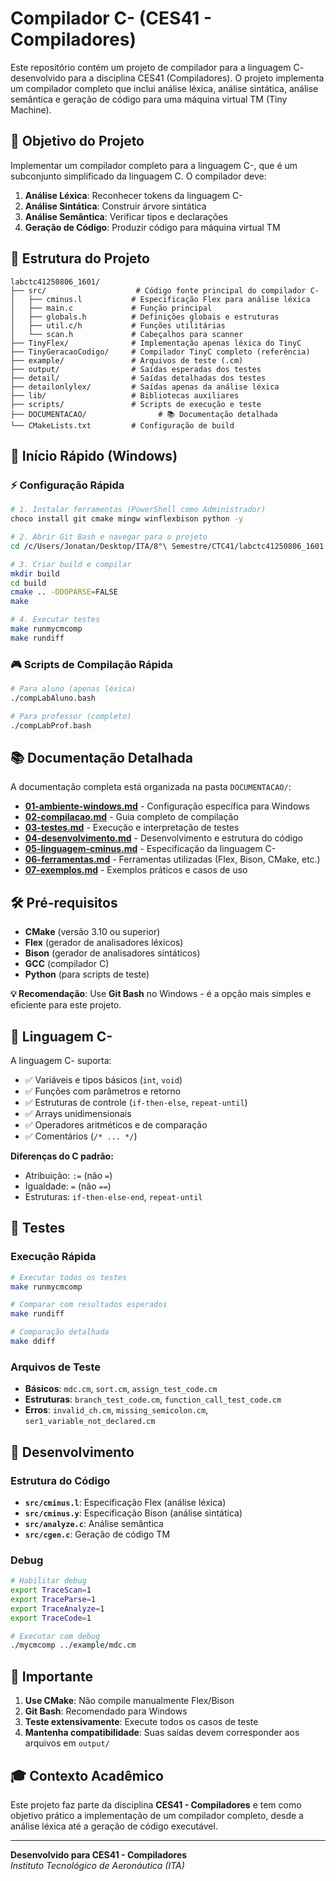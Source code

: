 # Compilador C- (CES41 - Compiladores)

Este repositório contém um projeto de compilador para a linguagem C- desenvolvido para a disciplina CES41 (Compiladores). O projeto implementa um compilador completo que inclui análise léxica, análise sintática, análise semântica e geração de código para uma máquina virtual TM (Tiny Machine).

## 🎯 Objetivo do Projeto

Implementar um compilador completo para a linguagem C-, que é um subconjunto simplificado da linguagem C. O compilador deve:

1. **Análise Léxica**: Reconhecer tokens da linguagem C-
2. **Análise Sintática**: Construir árvore sintática
3. **Análise Semântica**: Verificar tipos e declarações
4. **Geração de Código**: Produzir código para máquina virtual TM

## 📁 Estrutura do Projeto

```
labctc41250806_1601/
├── src/                    # Código fonte principal do compilador C-
│   ├── cminus.l           # Especificação Flex para análise léxica
│   ├── main.c             # Função principal
│   ├── globals.h          # Definições globais e estruturas
│   ├── util.c/h           # Funções utilitárias
│   └── scan.h             # Cabeçalhos para scanner
├── TinyFlex/              # Implementação apenas léxica do TinyC
├── TinyGeracaoCodigo/     # Compilador TinyC completo (referência)
├── example/               # Arquivos de teste (.cm)
├── output/                # Saídas esperadas dos testes
├── detail/                # Saídas detalhadas dos testes
├── detailonlylex/         # Saídas apenas da análise léxica
├── lib/                   # Bibliotecas auxiliares
├── scripts/               # Scripts de execução e teste
├── DOCUMENTACAO/                # 📚 Documentação detalhada
└── CMakeLists.txt         # Configuração de build
```

## 🚀 Início Rápido (Windows)

### ⚡ Configuração Rápida
```bash
# 1. Instalar ferramentas (PowerShell como Administrador)
choco install git cmake mingw winflexbison python -y

# 2. Abrir Git Bash e navegar para o projeto
cd /c/Users/Jonatan/Desktop/ITA/8°\ Semestre/CTC41/labctc41250806_1601

# 3. Criar build e compilar
mkdir build
cd build
cmake .. -DDOPARSE=FALSE
make

# 4. Executar testes
make runmycmcomp
make rundiff
```

### 🎮 Scripts de Compilação Rápida
```bash
# Para aluno (apenas léxica)
./compLabAluno.bash

# Para professor (completo)
./compLabProf.bash
```

## 📚 Documentação Detalhada

A documentação completa está organizada na pasta `DOCUMENTACAO/`:

- **[01-ambiente-windows.md](DOCUMENTACAO/01-ambiente-windows.md)** - Configuração específica para Windows
- **[02-compilacao.md](DOCUMENTACAO/02-compilacao.md)** - Guia completo de compilação
- **[03-testes.md](DOCUMENTACAO/03-testes.md)** - Execução e interpretação de testes
- **[04-desenvolvimento.md](DOCUMENTACAO/04-desenvolvimento.md)** - Desenvolvimento e estrutura do código
- **[05-linguagem-cminus.md](DOCUMENTACAO/05-linguagem-cminus.md)** - Especificação da linguagem C-
- **[06-ferramentas.md](DOCUMENTACAO/06-ferramentas.md)** - Ferramentas utilizadas (Flex, Bison, CMake, etc.)
- **[07-exemplos.md](DOCUMENTACAO/07-exemplos.md)** - Exemplos práticos e casos de uso

## 🛠️ Pré-requisitos

- **CMake** (versão 3.10 ou superior)
- **Flex** (gerador de analisadores léxicos)
- **Bison** (gerador de analisadores sintáticos)
- **GCC** (compilador C)
- **Python** (para scripts de teste)

**💡 Recomendação**: Use **Git Bash** no Windows - é a opção mais simples e eficiente para este projeto.

## 📝 Linguagem C-

A linguagem C- suporta:
- ✅ Variáveis e tipos básicos (`int`, `void`)
- ✅ Funções com parâmetros e retorno
- ✅ Estruturas de controle (`if-then-else`, `repeat-until`)
- ✅ Arrays unidimensionais
- ✅ Operadores aritméticos e de comparação
- ✅ Comentários (`/* ... */`)

**Diferenças do C padrão:**
- Atribuição: `:=` (não `=`)
- Igualdade: `=` (não `==`)
- Estruturas: `if-then-else-end`, `repeat-until`

## 🧪 Testes

### Execução Rápida
```bash
# Executar todos os testes
make runmycmcomp

# Comparar com resultados esperados
make rundiff

# Comparação detalhada
make ddiff
```

### Arquivos de Teste
- **Básicos**: `mdc.cm`, `sort.cm`, `assign_test_code.cm`
- **Estruturas**: `branch_test_code.cm`, `function_call_test_code.cm`
- **Erros**: `invalid_ch.cm`, `missing_semicolon.cm`, `ser1_variable_not_declared.cm`

## 🔧 Desenvolvimento

### Estrutura do Código
- **`src/cminus.l`**: Especificação Flex (análise léxica)
- **`src/cminus.y`**: Especificação Bison (análise sintática)
- **`src/analyze.c`**: Análise semântica
- **`src/cgen.c`**: Geração de código TM

### Debug
```bash
# Habilitar debug
export TraceScan=1
export TraceParse=1
export TraceAnalyze=1
export TraceCode=1

# Executar com debug
./mycmcomp ../example/mdc.cm
```

## 🚨 Importante

1. **Use CMake**: Não compile manualmente Flex/Bison
2. **Git Bash**: Recomendado para Windows
3. **Teste extensivamente**: Execute todos os casos de teste
4. **Mantenha compatibilidade**: Suas saídas devem corresponder aos arquivos em `output/`

## 🎓 Contexto Acadêmico

Este projeto faz parte da disciplina **CES41 - Compiladores** e tem como objetivo prático a implementação de um compilador completo, desde a análise léxica até a geração de código executável.

---

**Desenvolvido para CES41 - Compiladores**  
*Instituto Tecnológico de Aeronáutica (ITA)* 